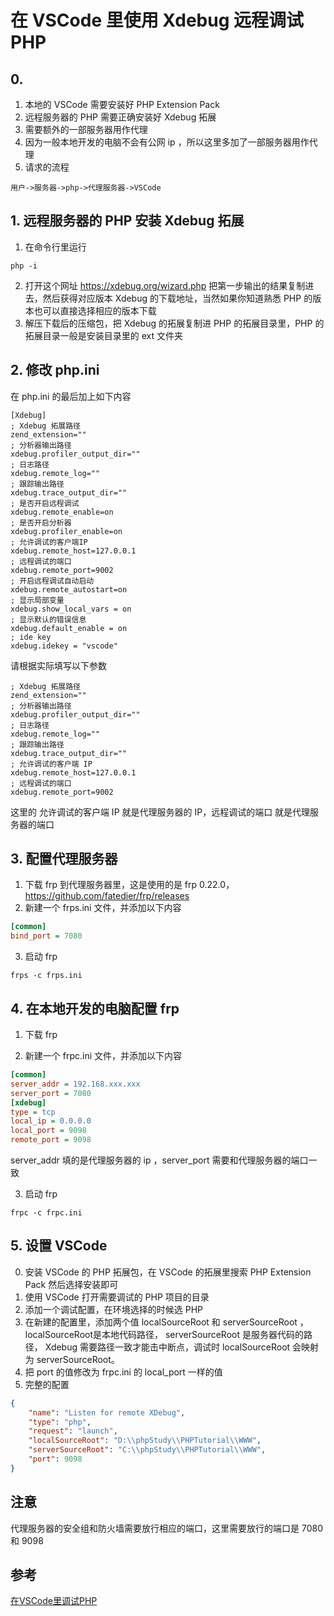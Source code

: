 # 在 VSCode 里使用 Xdebug 远程调试 PHP

## 0.
1. 本地的 VSCode 需要安装好 PHP Extension Pack
2. 远程服务器的 PHP 需要正确安装好 Xdebug 拓展
3. 需要额外的一部服务器用作代理
4. 因为一般本地开发的电脑不会有公网 ip ，所以这里多加了一部服务器用作代理
5. 请求的流程
```plaintext
用户->服务器->php->代理服务器->VSCode
```

## 1. 远程服务器的 PHP 安装 Xdebug 拓展
1. 在命令行里运行
```plaintext
php -i
```
2. 打开这个网址 https://xdebug.org/wizard.php 把第一步输出的结果复制进去，然后获得对应版本 Xdebug 的下载地址，当然如果你知道熟悉 PHP 的版本也可以直接选择相应的版本下载
3. 解压下载后的压缩包，把 Xdebug 的拓展复制进 PHP 的拓展目录里，PHP 的拓展目录一般是安装目录里的 ext 文件夹

## 2. 修改 php.ini
在 php.ini 的最后加上如下内容
```plaintext
[Xdebug]
; Xdebug 拓展路径
zend_extension=""
; 分析器输出路径
xdebug.profiler_output_dir=""
; 日志路径
xdebug.remote_log=""
; 跟踪输出路径
xdebug.trace_output_dir=""
; 是否开启远程调试
xdebug.remote_enable=on
; 是否开启分析器
xdebug.profiler_enable=on
; 允许调试的客户端IP
xdebug.remote_host=127.0.0.1
; 远程调试的端口
xdebug.remote_port=9002
; 开启远程调试自动启动
xdebug.remote_autostart=on
; 显示局部变量
xdebug.show_local_vars = on
; 显示默认的错误信息
xdebug.default_enable = on
; ide key
xdebug.idekey = "vscode"
```
请根据实际填写以下参数
```plaintext
; Xdebug 拓展路径
zend_extension=""
; 分析器输出路径
xdebug.profiler_output_dir=""
; 日志路径
xdebug.remote_log=""
; 跟踪输出路径
xdebug.trace_output_dir=""
; 允许调试的客户端 IP
xdebug.remote_host=127.0.0.1
; 远程调试的端口
xdebug.remote_port=9002
```
这里的 允许调试的客户端 IP 就是代理服务器的 IP，远程调试的端口 就是代理服务器的端口

## 3. 配置代理服务器
1. 下载 frp 到代理服务器里，这是使用的是 frp 0.22.0，https://github.com/fatedier/frp/releases
2. 新建一个 frps.ini 文件，并添加以下内容
````ini
[common]
bind_port = 7080
````

3. 启动 frp
````plaintext
frps -c frps.ini
````

## 4. 在本地开发的电脑配置 frp
1. 下载 frp

2. 新建一个 frpc.ini 文件，并添加以下内容
````ini
[common]
server_addr = 192.168.xxx.xxx
server_port = 7080
[xdebug]
type = tcp
local_ip = 0.0.0.0
local_port = 9098
remote_port = 9098
````
server_addr 填的是代理服务器的 ip ，server_port 需要和代理服务器的端口一致

3. 启动 frp
````plaintext
frpc -c frpc.ini
````

## 5. 设置 VSCode
0. 安装 VSCode 的 PHP 拓展包，在 VSCode 的拓展里搜索 PHP Extension Pack 然后选择安装即可
1. 使用 VSCode 打开需要调试的 PHP 项目的目录
2. 添加一个调试配置，在环境选择的时候选 PHP
3. 在新建的配置里，添加两个值 localSourceRoot 和 serverSourceRoot ，localSourceRoot是本地代码路径， serverSourceRoot 是服务器代码的路径， Xdebug 需要路径一致才能击中断点，调试时 localSourceRoot 会映射为 serverSourceRoot。
4. 把 port 的值修改为 frpc.ini 的 local_port 一样的值
5. 完整的配置
````json
{
    "name": "Listen for remote XDebug",
    "type": "php",
    "request": "launch",
    "localSourceRoot": "D:\\phpStudy\\PHPTutorial\\WWW",
    "serverSourceRoot": "C:\\phpStudy\\PHPTutorial\\WWW",
    "port": 9098
}
````

## 注意
代理服务器的安全组和防火墙需要放行相应的端口，这里需要放行的端口是 7080 和 9098
## 参考
<a href="#title=在VSCode里调试PHP">在VSCode里调试PHP</a>